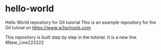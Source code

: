 # hello-world

Hello World repository for Git tutorial
This is an example repository for the Git tutoial on https://www.w3schools.com

This repository is built step by step in the tutorial.
It is a new line.
#New_Line222222
